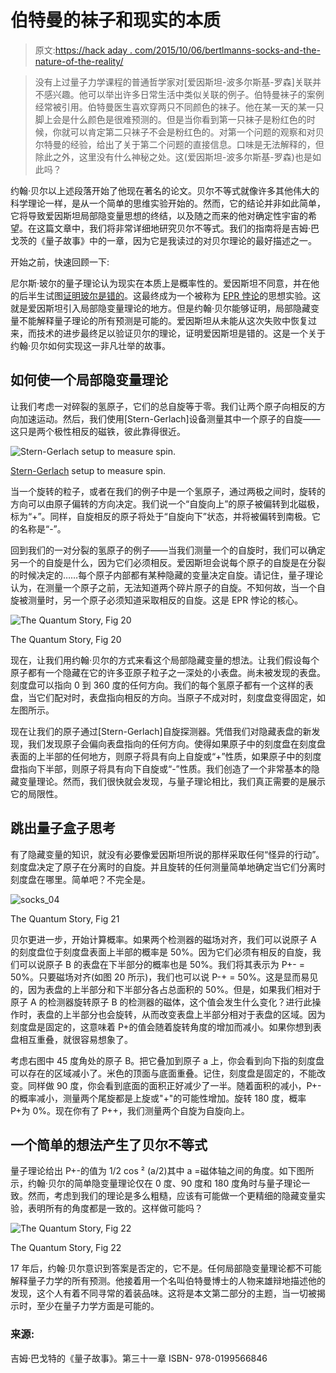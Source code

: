 # 伯特曼的袜子和现实的本质

> 原文:[https://hack aday . com/2015/10/06/bertlmanns-socks-and-the-nature-of-the-reality/](https://hackaday.com/2015/10/06/bertlmanns-socks-and-the-nature-of-reality/)

> 没有上过量子力学课程的普通哲学家对[爱因斯坦-波多尔斯基-罗森]关联并不感兴趣。他可以举出许多日常生活中类似关联的例子。伯特曼袜子的案例经常被引用。伯特曼医生喜欢穿两只不同颜色的袜子。他在某一天的某一只脚上会是什么颜色是很难预测的。但是当你看到第一只袜子是粉红色的时候，你就可以肯定第二只袜子不会是粉红色的。对第一个问题的观察和对贝尔特曼的经验，给出了关于第二个问题的直接信息。口味是无法解释的，但除此之外，这里没有什么神秘之处。这(爱因斯坦-波多尔斯基-罗森)也是如此吗？

约翰·贝尔以上述段落开始了他现在著名的论文。贝尔不等式就像许多其他伟大的科学理论一样，是从一个简单的思维实验开始的。然而，它的结论并非如此简单，它将导致爱因斯坦局部隐变量思想的终结，以及随之而来的他对确定性宇宙的希望。在这篇文章中，我们将非常详细地研究贝尔不等式。我们的指南将是吉姆·巴戈茨的《量子故事》中的一章，因为它是我读过的对贝尔理论的最好描述之一。

开始之前，快速回顾一下:

尼尔斯·玻尔的量子理论认为现实在本质上是概率性的。爱因斯坦不同意，并在他的后半生试图[证明玻尔是错的](http://hackaday.com/2015/08/06/quantum-mechanics-in-your-processor-quantum-computing/)。这最终成为一个被称为 [EPR 悖论](https://en.wikipedia.org/wiki/EPR_paradox)的思想实验。这就是爱因斯坦引入局部隐变量理论的地方。但是约翰·贝尔能够证明，局部隐藏变量不能解释量子理论的所有预测是可能的。爱因斯坦从未能从这次失败中恢复过来，而技术的进步最终足以验证贝尔的理论，证明爱因斯坦是错的。这是一个关于约翰·贝尔如何实现这一非凡壮举的故事。

## 如何使一个局部隐变量理论

让我们考虑一对碎裂的氢原子，它们的总自旋等于零。我们让两个原子向相反的方向加速运动。然后，我们使用[Stern-Gerlach]设备测量其中一个原子的自旋——这只是两个极性相反的磁铁，彼此靠得很近。

![Stern-Gerlach setup to measure spin.](../Images/70821357f31610f0bb9e8dd3f6bcf7c6.png)

[Stern-Gerlach](http://plato.stanford.edu/entries/physics-experiment/app5.html) setup to measure spin.

当一个旋转的粒子，或者在我们的例子中是一个氢原子，通过两极之间时，旋转的方向可以由原子偏转的方向决定。我们说一个“自旋向上”的原子被偏转到北磁极，标为“+”。同样，自旋相反的原子将处于“自旋向下”状态，并将被偏转到南极。它的名称是“-”。

回到我们的一对分裂的氢原子的例子——当我们测量一个的自旋时，我们可以确定另一个的自旋是什么，因为它们必须相反。爱因斯坦会说每个原子的自旋是在分裂的时候决定的……每个原子内部都有某种隐藏的变量决定自旋。请记住，量子理论认为，在测量一个原子之前，无法知道两个碎片原子的自旋。不知何故，当一个自旋被测量时，另一个原子必须知道采取相反的自旋。这是 EPR 悖论的核心。

![The Quantum Story, Fig 20](../Images/ae1c078e44eb2453a6d33090183158ad.png)

The Quantum Story, Fig 20

现在，让我们用约翰·贝尔的方式来看这个局部隐藏变量的想法。让我们假设每个原子都有一个隐藏在它的许多亚原子粒子之一深处的小表盘。尚未被发现的表盘。刻度盘可以指向 0 到 360 度的任何方向。我们的每个氢原子都有一个这样的表盘，当它们配对时，表盘指向相反的方向。当原子不成对时，刻度盘变得固定，如左图所示。

现在让我们的原子通过[Stern-Gerlach]自旋探测器。凭借我们对隐藏表盘的新发现，我们发现原子会偏向表盘指向的任何方向。使得如果原子中的刻度盘在刻度盘表面的上半部的任何地方，则原子将具有向上自旋或“+”性质，如果原子中的刻度盘指向下半部，则原子将具有向下自旋或“-”性质。我们创造了一个非常基本的隐藏变量理论。然而，我们很快就会发现，与量子理论相比，我们真正需要的是展示它的局限性。

## 跳出量子盒子思考

有了隐藏变量的知识，就没有必要像爱因斯坦所说的那样采取任何“怪异的行动”。刻度盘决定了原子在分离时的自旋。并且旋转的任何测量简单地确定当它们分离时刻度盘在哪里。简单吧？不完全是。

![socks_04](../Images/755b5a3cf5f22b34da8e417f0347328b.png)

The Quantum Story, Fig 21

贝尔更进一步，开始计算概率。如果两个检测器的磁场对齐，我们可以说原子 A 的刻度盘位于刻度盘表面上半部的概率是 50%。因为它们必须有相反的自旋，我们可以说原子 B 的表盘在下半部分的概率也是 50%。我们将其表示为 P+- = 50%。只要磁场对齐(如图 20 所示)，我们也可以说 P-+ = 50%。这是显而易见的，因为表盘的上半部分和下半部分各占总面积的 50%。但是，如果我们相对于原子 A 的检测器旋转原子 B 的检测器的磁体，这个值会发生什么变化？进行此操作时，表盘的上半部分也会旋转，从而改变表盘上半部分相对于表盘的区域。因为刻度盘是固定的，这意味着 P+的值会随着旋转角度的增加而减小。如果你想到表盘相互重叠，就很容易想象了。

考虑右图中 45 度角处的原子 B。把它叠加到原子 a 上，你会看到向下指的刻度盘可以存在的区域减小了。米色的顶面与底面重叠。记住，刻度盘是固定的，不能改变。同样做 90 度，你会看到底面的面积正好减少了一半。随着面积的减小，P+-的概率减小，测量两个尾旋都是上旋或"+"的可能性增加。旋转 180 度，概率 P+为 0%。现在你有了 P++，我们测量两个自旋为自旋向上。

## 一个简单的想法产生了贝尔不等式

量子理论给出 P+-的值为 1/2 cos ² (a/2)其中 a =磁体轴之间的角度。如下图所示，约翰·贝尔的简单隐变量理论仅在 0 度、90 度和 180 度角时与量子理论一致。然而，考虑到我们的理论是多么粗糙，应该有可能做一个更精细的隐藏变量实验，表明所有的角度都是一致的。这样做可能吗？

![The Quantum Story, Fig 22](../Images/2cc72b0c2868417ebe0662bb7318adbb.png)

The Quantum Story, Fig 22

17 年后，约翰·贝尔意识到答案是否定的，它不是。任何局部隐变量理论都不可能解释量子力学的所有预测。他接着用一个名叫伯特曼博士的人物来雄辩地描述他的发现，这个人有着不同寻常的着装品味。这将是本文第二部分的主题，当一切被揭示时，至少在量子力学方面是可能的。

### **来源:**

吉姆·巴戈特的《量子故事》。第三十一章 ISBN- 978-0199566846